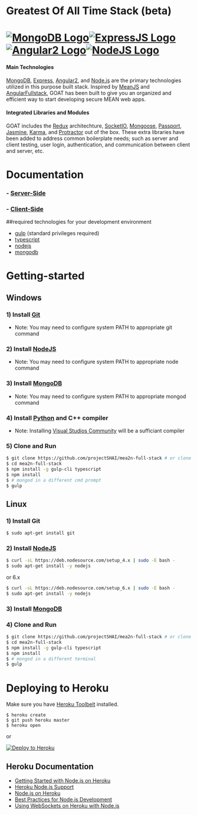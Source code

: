 # Greatest Of All Time Stack (beta)

# [![MongoDB Logo](http://www.mfactorengineering.com/img/mongo_logo_square.png)](https://www.mongodb.com/)[![ExpressJS Logo](http://nodejs-cloud.com/img/128px/expressjs.png)](http://expressjs.com/)[![Angular2 Logo](http://www.opinya.co.il/assets/angularjs-logo-36eaa6e1dedf111b67ced19c73d21851.png)](https://angular.io/)[![NodeJS Logo](http://www.alex-arriaga.com/wp-content/uploads/2015/10/nodejs-logo.png)](https://nodejs.org/en/)

#### Main Technologies
[MongoDB](https://www.mongodb.org/), [Express](http://expressjs.com/), [Angular2](https://angular.io/), and [Node.js](http://www.nodejs.org/) are the primary technologies utilized in this purpose built stack. Inspired by [MeanJS](https://github.com/meanjs/mean) and [AngularFullstack](https://github.com/angular-fullstack/generator-angular-fullstack), GOAT has been built to give you an organized and efficient way to start developing secure MEAN web apps.
#### Integrated Libraries and Modules
GOAT includes the [Redux](http://redux.js.org/) architechture, [SocketIO](http://socket.io/), [Mongoose](http://mongoosejs.com/), [Passport](http://passportjs.org/), [Jasmine](http://jasmine.github.io/), [Karma](https://karma-runner.github.io/1.0/index.html), and [Protractor](http://www.protractortest.org/#/) out of the box. These extra libraries have been added to address common boilerplate needs; such as server and client testing, user login, authentication, and communication between client and server, etc.

# Documentation

### - [Server-Side](https://github.com/JCThomas4214/Documentation/blob/master/test.md)
### - [Client-Side](https://github.com/JCThomas4214/Documentation/blob/master/test.md)

##required technologies for your development environment
  * [gulp](http://gulpjs.com/) (standard privileges required)
  * [typescript](https://www.typescriptlang.org/)
  * [nodejs](https://nodejs.org/en/)
  * [mongodb](https://docs.mongodb.com/)

# Getting-started

## Windows

### 1) Install [Git](https://git-scm.com/downloads)
  * Note: You may need to configure system PATH to appropriate git command

### 2) Install [NodeJS](https://nodejs.org/en/)
  * Note: You may need to configure system PATH to appropriate node command

### 3) Install [MongoDB](https://www.mongodb.com/download-center?jmp=nav#community)
  * Note: You may need to configure system PATH to appropriate mongod command

### 4) Install [Python](https://www.python.org/downloads/release/python-2712/) and C++ compiler
  * Note: Installing [Visual Studios Community](https://www.visualstudio.com/downloads/) will be a sufficiant compiler

### 5) Clone and Run

```sh
$ git clone https://github.com/projectSHAI/mea2n-full-stack # or clone your own fork
$ cd mea2n-full-stack
$ npm install -g gulp-cli typescript
$ npm install
$ # mongod in a different cmd prompt
$ gulp
```

## Linux

### 1) Install Git

```sh
$ sudo apt-get install git
```

### 2) Install [NodeJS](https://nodejs.org/en/download/package-manager/)

```sh
$ curl -sL https://deb.nodesource.com/setup_4.x | sudo -E bash -
$ sudo apt-get install -y nodejs
```

  or 6.x

```sh
$ curl -sL https://deb.nodesource.com/setup_6.x | sudo -E bash -
$ sudo apt-get install -y nodejs
```

### 3) Install [MongoDB](https://docs.mongodb.com/manual/administration/install-on-linux/)

### 4) Clone and Run

```sh
$ git clone https://github.com/projectSHAI/mea2n-full-stack # or clone your own fork
$ cd mea2n-full-stack
$ npm install -g gulp-cli typescript
$ npm install
$ # mongod in a different terminal
$ gulp
```

# Deploying to Heroku

Make sure you have [Heroku Toolbelt](https://toolbelt.heroku.com/) installed.

```
$ heroku create
$ git push heroku master
$ heroku open
```
or

[![Deploy to Heroku](https://www.herokucdn.com/deploy/button.png)](https://heroku.com/deploy)

## Heroku Documentation

- [Getting Started with Node.js on Heroku](https://devcenter.heroku.com/articles/getting-started-with-nodejs)
- [Heroku Node.js Support](https://devcenter.heroku.com/articles/nodejs-support)
- [Node.js on Heroku](https://devcenter.heroku.com/categories/nodejs)
- [Best Practices for Node.js Development](https://devcenter.heroku.com/articles/node-best-practices)
- [Using WebSockets on Heroku with Node.js](https://devcenter.heroku.com/articles/node-websockets)
